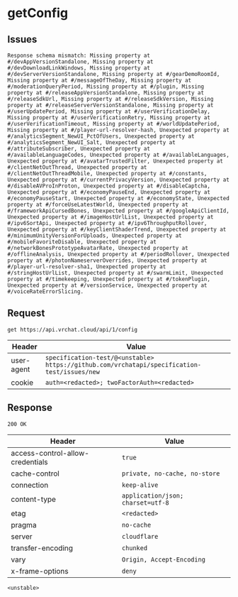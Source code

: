 # getConfig

## Issues
```
Response schema mismatch: Missing property at #/devAppVersionStandalone, Missing property at #/devDownloadLinkWindows, Missing property at #/devServerVersionStandalone, Missing property at #/gearDemoRoomId, Missing property at #/messageOfTheDay, Missing property at #/moderationQueryPeriod, Missing property at #/plugin, Missing property at #/releaseAppVersionStandalone, Missing property at #/releaseSdkUrl, Missing property at #/releaseSdkVersion, Missing property at #/releaseServerVersionStandalone, Missing property at #/userUpdatePeriod, Missing property at #/userVerificationDelay, Missing property at #/userVerificationRetry, Missing property at #/userVerificationTimeout, Missing property at #/worldUpdatePeriod, Missing property at #/player-url-resolver-hash, Unexpected property at #/analyticsSegment_NewUI_PctOfUsers, Unexpected property at #/analyticsSegment_NewUI_Salt, Unexpected property at #/attributeSubscriber, Unexpected property at #/availableLanguageCodes, Unexpected property at #/availableLanguages, Unexpected property at #/avatarTrustedFilter, Unexpected property at #/clientNetOutThread, Unexpected property at #/clientNetOutThreadMobile, Unexpected property at #/constants, Unexpected property at #/currentPrivacyVersion, Unexpected property at #/disableAVProInProton, Unexpected property at #/disableCaptcha, Unexpected property at #/economyPauseEnd, Unexpected property at #/economyPauseStart, Unexpected property at #/economyState, Unexpected property at #/forceUseLatestWorld, Unexpected property at #/frameworkApiCursedBones, Unexpected property at #/googleApiClientId, Unexpected property at #/imageHostUrlList, Unexpected property at #/ipv6SortApi, Unexpected property at #/ipv6ThroughputRollover, Unexpected property at #/keyClientShaderTrend, Unexpected property at #/minimumUnityVersionForUploads, Unexpected property at #/mobileFavoriteDisable, Unexpected property at #/networkBonesPrototypeAvatarRate, Unexpected property at #/offlineAnalysis, Unexpected property at #/periodRollover, Unexpected property at #/photonNameserverOverrides, Unexpected property at #/player-url-resolver-sha1, Unexpected property at #/stringHostUrlList, Unexpected property at #/swarmLimit, Unexpected property at #/timekeeping, Unexpected property at #/tokenPlugin, Unexpected property at #/versionService, Unexpected property at #/voiceRateErrorSlicing.
```

## Request
`get https://api.vrchat.cloud/api/1/config`

| Header | Value |
| ------ | ----- |
| user-agent | `specification-test/@<unstable> https://github.com/vrchatapi/specification-test/issues/new` |
| cookie | `auth=<redacted>; twoFactorAuth=<redacted>` |


## Response
`200 OK`

| Header | Value |
| ------ | ----- |
| access-control-allow-credentials | `true` |
| cache-control | `private, no-cache, no-store` |
| connection | `keep-alive` |
| content-type | `application/json; charset=utf-8` |
| etag | `<redacted>` |
| pragma | `no-cache` |
| server | `cloudflare` |
| transfer-encoding | `chunked` |
| vary | `Origin, Accept-Encoding` |
| x-frame-options | `deny` |

```jsonc
<unstable>
```
